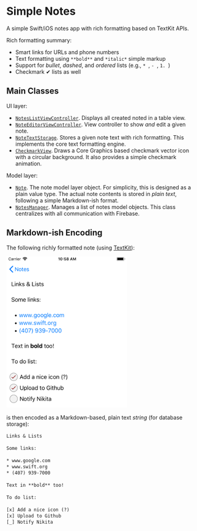 # Simple Notes

A simple Swift/iOS notes app with rich formatting based on TextKit APIs.

Rich formatting summary:

* Smart links for URLs and phone numbers
* Text formatting using `**bold**` and `*italic*` simple markup
* Support for *bullet*, *dashed*, and *ordered* lists (e.g., `* `, `- `, `1. `)
* Checkmark ✔ lists as well

## Main Classes ##

UI layer:

* [`NotesListViewController`][NotesListViewController.swift]. Displays all created noted in a table view.
* [`NoteEditorViewController`][NoteEditorViewController.swift]. View controller to show *and* edit a given note.
* [`NoteTextStorage`][NoteTextStorage.swift]. Stores a given note text with rich formatting. This implements the core text formatting engine.
* [`CheckmarkView`][CheckmarkView.swift]. Draws a Core Graphics based checkmark vector icon with a circular background. It also provides a simple checkmark animation.

Model layer:

* [`Note`][Note.swift]. The note model layer object. For simplicity, this is designed as a plain value type. The actual note contents is stored in *plain text*, following a simple Markdown-ish format.
* [`NotesManager`][NotesManager.swift]. Manages a list of notes model objects. This class centralizes with all communication with Firebase.

## Markdown-ish Encoding ##

The following richly formatted note (using [TextKit][TextKit]):

<img src="Screenshots/note-editor.png" width="315">

is then encoded as a Markdown-based, plain text *string* (for database storage):

```
Links & Lists

Some links:

* www.google.com
* www.swift.org
* (407) 939-7000

Text in **bold** too!

To do list:

[x] Add a nice icon (?)
[x] Upload to Github
[_] Notify Nikita
```

[NotesListViewController.swift]: https://github.com/pmattos/Simple-Notes/blob/master/Simple%20Notes/NotesListViewController.swift#L73

[NoteEditorViewController.swift]: https://github.com/pmattos/Simple-Notes/blob/master/Simple%20Notes/NoteEditorViewController.swift#L11

[NoteTextStorage.swift]: https://github.com/pmattos/Simple-Notes/blob/master/Simple%20Notes/NoteTextStorage.swift#L11

[Note.swift]: https://github.com/pmattos/Simple-Notes/blob/master/Simple%20Notes/NotesManager.swift#L176

[NotesManager.swift]: https://github.com/pmattos/Simple-Notes/blob/master/Simple%20Notes/NotesManager.swift#L13

[CheckmarkView.swift]: https://github.com/pmattos/Simple-Notes/blob/master/Simple%20Notes/CheckmarkView.swift#L11 

[TextKit]: https://developer.apple.com/documentation/appkit/textkit
